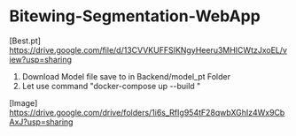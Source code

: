 # Bitewing-Segmentation-WebApp
[Best.pt]
https://drive.google.com/file/d/13CVVKUFFSIKNgyHeeru3MHICWtzJxoEL/view?usp=sharing

1. Download Model file save to in Backend/model_pt Folder
2. Let use command "docker-compose up --build "

[Image]
https://drive.google.com/drive/folders/1i6s_RfIg954tF28qwbXGhIz4Wx9CbAxJ?usp=sharing
